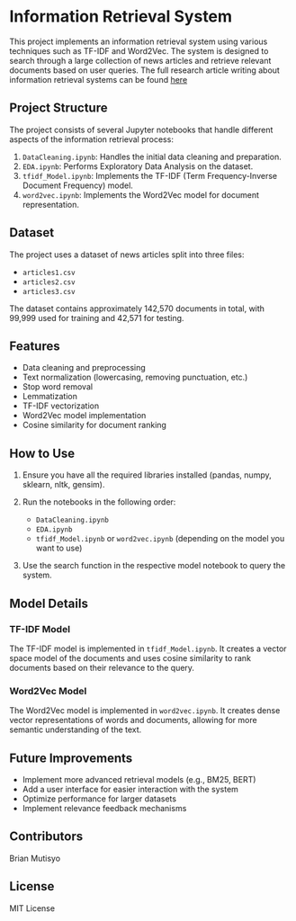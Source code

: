 # Information Retrieval System

This project implements an information retrieval system using various techniques such as TF-IDF and Word2Vec. The system is designed to search through a large collection of news articles and retrieve relevant documents based on user queries. The full research article writing about information retrieval systems can be found [here](https://github.com/bnm-AI-dev/Information-Retrieval-Models/blob/master/InformationRetrievalModels%20(1).pdf)

## Project Structure

The project consists of several Jupyter notebooks that handle different aspects of the information retrieval process:

1. `DataCleaning.ipynb`: Handles the initial data cleaning and preparation.
2. `EDA.ipynb`: Performs Exploratory Data Analysis on the dataset.
3. `tfidf_Model.ipynb`: Implements the TF-IDF (Term Frequency-Inverse Document Frequency) model.
4. `word2vec.ipynb`: Implements the Word2Vec model for document representation.

## Dataset

The project uses a dataset of news articles split into three files:
- `articles1.csv`
- `articles2.csv`
- `articles3.csv`

The dataset contains approximately 142,570 documents in total, with 99,999 used for training and 42,571 for testing.

## Features

- Data cleaning and preprocessing
- Text normalization (lowercasing, removing punctuation, etc.)
- Stop word removal
- Lemmatization
- TF-IDF vectorization
- Word2Vec model implementation
- Cosine similarity for document ranking

## How to Use

1. Ensure you have all the required libraries installed (pandas, numpy, sklearn, nltk, gensim).
2. Run the notebooks in the following order:
   - `DataCleaning.ipynb`
   - `EDA.ipynb`
   - `tfidf_Model.ipynb` or `word2vec.ipynb` (depending on the model you want to use)

3. Use the search function in the respective model notebook to query the system.

## Model Details

### TF-IDF Model
The TF-IDF model is implemented in `tfidf_Model.ipynb`. It creates a vector space model of the documents and uses cosine similarity to rank documents based on their relevance to the query.

### Word2Vec Model
The Word2Vec model is implemented in `word2vec.ipynb`. It creates dense vector representations of words and documents, allowing for more semantic understanding of the text.

## Future Improvements

- Implement more advanced retrieval models (e.g., BM25, BERT)
- Add a user interface for easier interaction with the system
- Optimize performance for larger datasets
- Implement relevance feedback mechanisms

## Contributors
Brian Mutisyo

## License
MIT License
